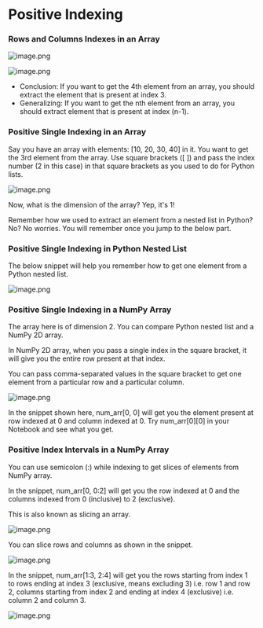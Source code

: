 # Positive Indexing

### Rows and Columns Indexes in an Array

![image.png](https://dphi-live.s3.amazonaws.com/media_uploads/image_194a8f60ef314804a038fc8fd0808300.png)

![image.png](https://dphi-live.s3.amazonaws.com/media_uploads/image_2e1524b1fea644be9b415e670acf6eea.png)

* Conclusion: If you want to get the 4th element from an array, you should extract the element that is present at index 3.
* Generalizing: If you want to get the nth element from an array, you should extract element that is present at index (n-1).

### Positive Single Indexing in an Array

Say you have an array with elements: [10, 20, 30, 40] in it. You want to get the 3rd element from the array. Use square brackets ([ ]) and pass the index number (2 in this case) in that square brackets as you used to do for Python lists.

![image.png](https://dphi-live.s3.amazonaws.com/media_uploads/image_6824133f1d0e40e7bd8d099de7bb3148.png)

Now, what is the dimension of the array? Yep, it's 1!

Remember how we used to extract an element from a nested list in Python? No? No worries. You will remember once you jump to the below part.

### Positive Single Indexing in Python Nested List

The below snippet will help you remember how to get one element from a Python nested list.

![image.png](https://dphi-live.s3.amazonaws.com/media_uploads/image_0ac2e3e4d34e4f38a69216f386730488.png)

### Positive Single Indexing in a NumPy Array

The array here is of dimension 2. You can compare Python nested list and a NumPy 2D array.

In NumPy 2D array, when you pass a single index in the square bracket, it will give you the entire row present at that index.

You can pass comma-separated values in the square bracket to get one element from a particular row and a particular column.

![image.png](https://dphi-live.s3.amazonaws.com/media_uploads/image_da95bf2b8a254676b25538318e7d7653.png)

In the snippet shown here, num_arr[0, 0] will get you the element present at row indexed at 0 and column indexed at 0. Try num_arr[0][0] in your Notebook and see what you get.

### Positive Index Intervals in a NumPy Array

You can use semicolon (:) while indexing to get slices of elements from NumPy array.

In the snippet, num_arr[0, 0:2] will get you the row indexed at 0 and the columns indexed from 0 (inclusive) to 2 (exclusive).

This is also known as slicing an array.

![image.png](https://dphi-live.s3.amazonaws.com/media_uploads/image_2bccfcaff05346a8a5ea16605eeeb2c5.png)

You can slice rows and columns as shown in the snippet.

![image.png](https://dphi-live.s3.amazonaws.com/media_uploads/image_1bc00921b7aa45458451d520fcf8d8b4.png)

In the snippet, num_arr[1:3, 2:4] will get you the rows starting from index 1 to rows ending at index 3 (exclusive, means excluding 3) i.e. row 1 and row 2, columns starting from index 2 and ending at index 4 (exclusive) i.e. column 2 and column 3.

![image.png](https://dphi-live.s3.amazonaws.com/media_uploads/image_4a73796728a94017b8846101073d8cbc.png)